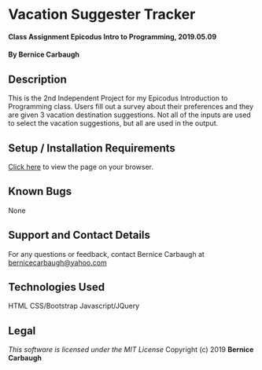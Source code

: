 # Vacation Suggester Tracker
#### Class Assignment Epicodus Intro to Programming, 2019.05.09
#### By Bernice Carbaugh

## Description
This is the 2nd Independent Project for my Epicodus Introduction to Programming class. Users fill out a survey about their preferences and they are given 3 vacation destination suggestions. Not all of the inputs are used to select the vacation suggestions, but all are used in the output.

## Setup / Installation Requirements
[Click here](http://bernicecarbaugh.github.io/vacation-suggester/) to view the page on your browser.

## Known Bugs
None

## Support and Contact Details
For any questions or feedback, contact Bernice Carbaugh at bernicecarbaugh@yahoo.com

## Technologies Used
HTML
CSS/Bootstrap
Javascript/JQuery

## Legal
*This software is licensed under the MIT License*
Copyright (c) 2019 **Bernice Carbaugh**